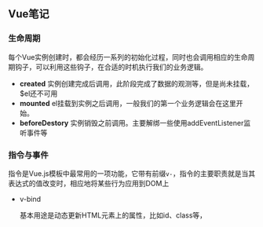 ## Vue笔记



### 生命周期

每个Vue实例创建时，都会经历一系列的初始化过程，同时也会调用相应的生命周期钩子，可以利用这些钩子，在合适的时机执行我们的业务逻辑。

* **created** 实例创建完成后调用，此阶段完成了数据的观测等，但是尚未挂载，$el还不可用
* **mounted** el挂载到实例之后调用，一般我们的第一个业务逻辑会在这里开始。
* **beforeDestory** 实例销毁之前调用。主要解绑一些使用addEventListener监听事件等



### 指令与事件

指令是Vue.js模板中最常用的一项功能，它带有前缀`v-`，指令的主要职责就是当其表达式的值改变时，相应地将某些行为应用到DOM上

* v-bind 

  基本用途是动态更新HTML元素上的属性，比如id、class等，



 
